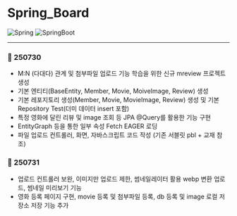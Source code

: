 # Spring_Board
![Spring](https://img.shields.io/badge/spring-6DB33F?style=for-the-badge&logo=spring&logoColor=white)
![SpringBoot](https://img.shields.io/badge/Spring%20Boot-6DB33F?style=for-the-badge&logo=springboot&logoColor=white)

---
### 📅 250730
- M:N (다대다) 관계 및 첨부파일 업로드 기능 학습을 위한 신규 mreview 프로젝트 생성
- 기본 엔티티(BaseEntity, Member, Movie, MoiveImage, Review) 생성
- 기본 레포지토리 생성(Member, Movie, MovieImage, Review) 생성 및 기본 Repository Test(더미 데이터 insert 포함)
- 특정 영화에 달린 리뷰 및 image 조회 등 JPA @Query를 활용한 기능 구현 
- EntityGraph 등을 통한 일부 속성 Fetch EAGER 로딩 
- 파일 업로드 컨트롤러, 화면, 자바스크립트 코드 작성 (기존 서블릿 pbl + 교재 참조)

### 📅 250731
- 업로드 컨트롤러 보완, 이미지만 업로드 제한, 썸네일레이터 활용 webp 변환 업로드, 썸네일 미리보기 기능
- 영화 등록 페이지 구현, movie 등록 및 첨부파일 등록, db 등록 및 image 로컬 저장소 저장 기능 추가
